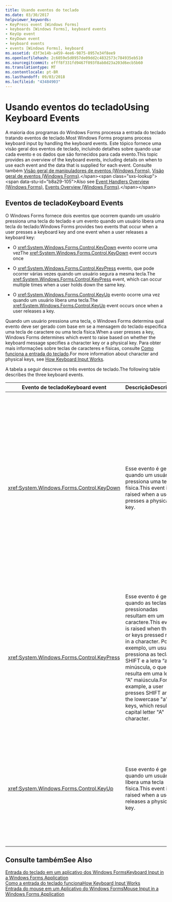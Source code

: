 ```yaml
---
title: Usando eventos do teclado
ms.date: 03/30/2017
helpviewer_keywords:
- KeyPress event [Windows Forms]
- keyboards [Windows Forms], keyboard events
- KeyUp event
- KeyDown event
- keyboard events
- events [Windows Forms], keyboard
ms.assetid: d3f3e14b-a459-4ee6-9875-8957e34f8ee9
ms.openlocfilehash: 2c6059e5d0957de09dd2c4832573c784935eb510
ms.sourcegitcommit: efff8f331fd9467f093f8ab8d23a203d6ecb5b60
ms.translationtype: MT
ms.contentlocale: pt-BR
ms.lasthandoff: 09/03/2018
ms.locfileid: "43484903"
---
```

# <a name="using-keyboard-events"></a><span data-ttu-id="b8a29-102">Usando eventos do teclado</span><span class="sxs-lookup"><span data-stu-id="b8a29-102">Using Keyboard Events</span></span>
<span data-ttu-id="b8a29-103">A maioria dos programas do Windows Forms processa a entrada do teclado tratando eventos de teclado.</span><span class="sxs-lookup"><span data-stu-id="b8a29-103">Most Windows Forms programs process keyboard input by handling the keyboard events.</span></span> <span data-ttu-id="b8a29-104">Este tópico fornece uma visão geral dos eventos de teclado, incluindo detalhes sobre quando usar cada evento e os dados que são fornecidos para cada evento.</span><span class="sxs-lookup"><span data-stu-id="b8a29-104">This topic provides an overview of the keyboard events, including details on when to use each event and the data that is supplied for each event.</span></span>  <span data-ttu-id="b8a29-105">Consulte também [Visão geral de manipuladores de eventos (Windows Forms)](https://msdn.microsoft.com/library/be6fx1bb\(v=vs.110\)), [Visão geral de eventos (Windows Forms)](https://msdn.microsoft.com/library/1h12f09z\(v=vs.110\)).</span><span class="sxs-lookup"><span data-stu-id="b8a29-105">Also see [Event Handlers Overview (Windows Forms)](https://msdn.microsoft.com/library/be6fx1bb\(v=vs.110\)), [Events Overview (Windows Forms)](https://msdn.microsoft.com/library/1h12f09z\(v=vs.110\)).</span></span>  
  
## <a name="keyboard-events"></a><span data-ttu-id="b8a29-106">Eventos de teclado</span><span class="sxs-lookup"><span data-stu-id="b8a29-106">Keyboard Events</span></span>  
 <span data-ttu-id="b8a29-107">O Windows Forms fornece dois eventos que ocorrem quando um usuário pressiona uma tecla do teclado e um evento quando um usuário libera uma tecla do teclado:</span><span class="sxs-lookup"><span data-stu-id="b8a29-107">Windows Forms provides two events that occur when a user presses a keyboard key and one event when a user releases a keyboard key:</span></span>  
  
-   <span data-ttu-id="b8a29-108">O <xref:System.Windows.Forms.Control.KeyDown> evento ocorre uma vez</span><span class="sxs-lookup"><span data-stu-id="b8a29-108">The <xref:System.Windows.Forms.Control.KeyDown> event occurs once</span></span>  
  
-   <span data-ttu-id="b8a29-109">O <xref:System.Windows.Forms.Control.KeyPress> evento, que pode ocorrer várias vezes quando um usuário segura a mesma tecla.</span><span class="sxs-lookup"><span data-stu-id="b8a29-109">The <xref:System.Windows.Forms.Control.KeyPress> event, which can occur multiple times when a user holds down the same key.</span></span>  
  
-   <span data-ttu-id="b8a29-110">O <xref:System.Windows.Forms.Control.KeyUp> evento ocorre uma vez quando um usuário libera uma tecla.</span><span class="sxs-lookup"><span data-stu-id="b8a29-110">The <xref:System.Windows.Forms.Control.KeyUp> event occurs once when a user releases a key.</span></span>  
  
 <span data-ttu-id="b8a29-111">Quando um usuário pressiona uma tecla, o Windows Forms determina qual evento deve ser gerado com base em se a mensagem do teclado especifica uma tecla de caractere ou uma tecla física.</span><span class="sxs-lookup"><span data-stu-id="b8a29-111">When a user presses a key, Windows Forms determines which event to raise based on whether the keyboard message specifies a character key or a physical key.</span></span> <span data-ttu-id="b8a29-112">Para obter mais informações sobre teclas de caracteres e físicas, consulte [Como funciona a entrada do teclado](../../../docs/framework/winforms/how-keyboard-input-works.md).</span><span class="sxs-lookup"><span data-stu-id="b8a29-112">For more information about character and physical keys, see [How Keyboard Input Works](../../../docs/framework/winforms/how-keyboard-input-works.md).</span></span>  
  
 <span data-ttu-id="b8a29-113">A tabela a seguir descreve os três eventos de teclado.</span><span class="sxs-lookup"><span data-stu-id="b8a29-113">The following table describes the three keyboard events.</span></span>  
  
|<span data-ttu-id="b8a29-114">Evento de teclado</span><span class="sxs-lookup"><span data-stu-id="b8a29-114">Keyboard event</span></span>|<span data-ttu-id="b8a29-115">Descrição</span><span class="sxs-lookup"><span data-stu-id="b8a29-115">Description</span></span>|<span data-ttu-id="b8a29-116">Resultados</span><span class="sxs-lookup"><span data-stu-id="b8a29-116">Results</span></span>|  
|--------------------|-----------------|-------------|  
|<xref:System.Windows.Forms.Control.KeyDown>|<span data-ttu-id="b8a29-117">Esse evento é gerado quando um usuário pressiona uma tecla física.</span><span class="sxs-lookup"><span data-stu-id="b8a29-117">This event is raised when a user presses a physical key.</span></span>|<span data-ttu-id="b8a29-118">O manipulador para <xref:System.Windows.Forms.Control.KeyDown> recebe:</span><span class="sxs-lookup"><span data-stu-id="b8a29-118">The handler for <xref:System.Windows.Forms.Control.KeyDown> receives:</span></span><br /><br /> <ul><li><span data-ttu-id="b8a29-119">Um <xref:System.Windows.Forms.KeyEventArgs> parâmetro, que fornece o <xref:System.Windows.Forms.KeyEventArgs.KeyCode%2A> propriedade (que especifica um botão físico do teclado).</span><span class="sxs-lookup"><span data-stu-id="b8a29-119">A <xref:System.Windows.Forms.KeyEventArgs> parameter, which provides the <xref:System.Windows.Forms.KeyEventArgs.KeyCode%2A> property (which specifies a physical keyboard button).</span></span></li><li><span data-ttu-id="b8a29-120">O <xref:System.Windows.Forms.KeyEventArgs.Modifiers%2A> propriedade (SHIFT, CTRL ou ALT).</span><span class="sxs-lookup"><span data-stu-id="b8a29-120">The <xref:System.Windows.Forms.KeyEventArgs.Modifiers%2A> property (SHIFT, CTRL, or ALT).</span></span></li><li><span data-ttu-id="b8a29-121">O <xref:System.Windows.Forms.KeyEventArgs.KeyData%2A> propriedade (que combina o código e tecla modificadora).</span><span class="sxs-lookup"><span data-stu-id="b8a29-121">The <xref:System.Windows.Forms.KeyEventArgs.KeyData%2A> property (which combines the key code and modifier).</span></span> <span data-ttu-id="b8a29-122">O <xref:System.Windows.Forms.KeyEventArgs> também fornece um parâmetro:</span><span class="sxs-lookup"><span data-stu-id="b8a29-122">The <xref:System.Windows.Forms.KeyEventArgs> parameter also provides:</span></span><br /><br /> <ul><li><span data-ttu-id="b8a29-123">O <xref:System.Windows.Forms.KeyEventArgs.Handled%2A> propriedade, que pode ser definida para impedir que o controle subjacente receba a chave.</span><span class="sxs-lookup"><span data-stu-id="b8a29-123">The <xref:System.Windows.Forms.KeyEventArgs.Handled%2A> property, which can be set to prevent the underlying control from receiving the key.</span></span></li><li><span data-ttu-id="b8a29-124">O <xref:System.Windows.Forms.KeyEventArgs.SuppressKeyPress%2A> propriedade, que pode ser usada para suprimir a <xref:System.Windows.Forms.Control.KeyPress> e <xref:System.Windows.Forms.Control.KeyUp> eventos para esse pressionamento de tecla.</span><span class="sxs-lookup"><span data-stu-id="b8a29-124">The <xref:System.Windows.Forms.KeyEventArgs.SuppressKeyPress%2A> property, which can be used to suppress the <xref:System.Windows.Forms.Control.KeyPress> and <xref:System.Windows.Forms.Control.KeyUp> events for that keystroke.</span></span></li></ul></li></ul>|  
|<xref:System.Windows.Forms.Control.KeyPress>|<span data-ttu-id="b8a29-125">Esse evento é gerado quando as teclas são pressionadas resultam em um caractere.</span><span class="sxs-lookup"><span data-stu-id="b8a29-125">This event is raised when the key or keys pressed result in a character.</span></span> <span data-ttu-id="b8a29-126">Por exemplo, um usuário pressiona as teclas SHIFT e a letra “a” minúscula, o que resulta em uma letra “A” maiúscula.</span><span class="sxs-lookup"><span data-stu-id="b8a29-126">For example, a user presses SHIFT and the lowercase "a" keys, which result in a capital letter "A" character.</span></span>|<span data-ttu-id="b8a29-127"><xref:System.Windows.Forms.Control.KeyPress> é gerado após <xref:System.Windows.Forms.Control.KeyDown>.</span><span class="sxs-lookup"><span data-stu-id="b8a29-127"><xref:System.Windows.Forms.Control.KeyPress> is raised after <xref:System.Windows.Forms.Control.KeyDown>.</span></span><br /><br /> <ul><li><span data-ttu-id="b8a29-128">O manipulador para <xref:System.Windows.Forms.Control.KeyPress> recebe:</span><span class="sxs-lookup"><span data-stu-id="b8a29-128">The handler for <xref:System.Windows.Forms.Control.KeyPress> receives:</span></span></li><li><span data-ttu-id="b8a29-129">Um <xref:System.Windows.Forms.KeyPressEventArgs> parâmetro, que contém o código de caractere da tecla que foi pressionada.</span><span class="sxs-lookup"><span data-stu-id="b8a29-129">A <xref:System.Windows.Forms.KeyPressEventArgs> parameter, which contains the character code of the key that was pressed.</span></span> <span data-ttu-id="b8a29-130">Esse código de caractere é exclusivo para cada combinação de uma tecla de caractere e tecla modificadora.</span><span class="sxs-lookup"><span data-stu-id="b8a29-130">This character code is unique for every combination of a character key and a modifier key.</span></span><br /><br />     <span data-ttu-id="b8a29-131">Por exemplo, a tecla “A” gerará:</span><span class="sxs-lookup"><span data-stu-id="b8a29-131">For example, the "A" key will generate:</span></span><br /><br /> <ul><li><span data-ttu-id="b8a29-132">O código de caractere 65, se ela estiver pressionada com a tecla SHIFT</span><span class="sxs-lookup"><span data-stu-id="b8a29-132">The character code 65, if it is pressed with the SHIFT key</span></span></li><li><span data-ttu-id="b8a29-133">Ou a tecla CAPS LOCK, 97 se ela for pressionada sozinha,</span><span class="sxs-lookup"><span data-stu-id="b8a29-133">Or the CAPS LOCK key, 97 if it is pressed by itself,</span></span></li><li><span data-ttu-id="b8a29-134">E 1 se ela estiver pressionada com a tecla CTRL.</span><span class="sxs-lookup"><span data-stu-id="b8a29-134">And 1, if it is pressed with the CTRL key.</span></span></li></ul></li></ul>|  
|<xref:System.Windows.Forms.Control.KeyUp>|<span data-ttu-id="b8a29-135">Esse evento é gerado quando um usuário libera uma tecla física.</span><span class="sxs-lookup"><span data-stu-id="b8a29-135">This event is raised when a user releases a physical key.</span></span>|<span data-ttu-id="b8a29-136">O manipulador para <xref:System.Windows.Forms.Control.KeyUp> recebe:</span><span class="sxs-lookup"><span data-stu-id="b8a29-136">The handler for <xref:System.Windows.Forms.Control.KeyUp> receives:</span></span><br /><br /> <ul><li><span data-ttu-id="b8a29-137">Um <xref:System.Windows.Forms.KeyEventArgs> parâmetro:</span><span class="sxs-lookup"><span data-stu-id="b8a29-137">A <xref:System.Windows.Forms.KeyEventArgs> parameter:</span></span><br /><br /> <ul><li><span data-ttu-id="b8a29-138">Que fornece o <xref:System.Windows.Forms.KeyEventArgs.KeyCode%2A> propriedade (que especifica um botão físico do teclado).</span><span class="sxs-lookup"><span data-stu-id="b8a29-138">Which provides the <xref:System.Windows.Forms.KeyEventArgs.KeyCode%2A> property (which specifies a physical keyboard button).</span></span></li><li><span data-ttu-id="b8a29-139">O <xref:System.Windows.Forms.KeyEventArgs.Modifiers%2A> propriedade (SHIFT, CTRL ou ALT).</span><span class="sxs-lookup"><span data-stu-id="b8a29-139">The <xref:System.Windows.Forms.KeyEventArgs.Modifiers%2A> property (SHIFT, CTRL, or ALT).</span></span></li><li><span data-ttu-id="b8a29-140">O <xref:System.Globalization.SortKey.KeyData%2A> propriedade (que combina o código e tecla modificadora).</span><span class="sxs-lookup"><span data-stu-id="b8a29-140">The <xref:System.Globalization.SortKey.KeyData%2A> property (which combines the key code and modifier).</span></span></li></ul></li></ul>|  
  
## <a name="see-also"></a><span data-ttu-id="b8a29-141">Consulte também</span><span class="sxs-lookup"><span data-stu-id="b8a29-141">See Also</span></span>  
 [<span data-ttu-id="b8a29-142">Entrada do teclado em um aplicativo dos Windows Forms</span><span class="sxs-lookup"><span data-stu-id="b8a29-142">Keyboard Input in a Windows Forms Application</span></span>](../../../docs/framework/winforms/keyboard-input-in-a-windows-forms-application.md)  
 [<span data-ttu-id="b8a29-143">Como a entrada do teclado funciona</span><span class="sxs-lookup"><span data-stu-id="b8a29-143">How Keyboard Input Works</span></span>](../../../docs/framework/winforms/how-keyboard-input-works.md)  
 [<span data-ttu-id="b8a29-144">Entrada do mouse em um Aplicativo do Windows Forms</span><span class="sxs-lookup"><span data-stu-id="b8a29-144">Mouse Input in a Windows Forms Application</span></span>](../../../docs/framework/winforms/mouse-input-in-a-windows-forms-application.md)
